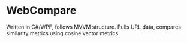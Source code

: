 # WebCompare
Written in C#/WPF, follows MVVM structure.
Pulls URL data, compares similarity metrics using cosine vector metrics.
